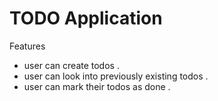 # TODO Application
Features 
- user can create todos .
- user can look into previously existing todos .
- user can mark their todos as done .
